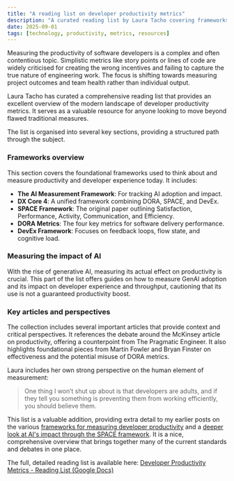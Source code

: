 ```yaml
---
title: "A reading list on developer productivity metrics"
description: "A curated reading list by Laura Tacho covering frameworks, benchmarks, and articles on measuring developer productivity and the impact of AI."
date: 2025-09-01
tags: [technology, productivity, metrics, resources]
---
```


Measuring the productivity of software developers is a complex and often contentious topic. Simplistic metrics like story points or lines of code are widely criticised for creating the wrong incentives and failing to capture the true nature of engineering work. The focus is shifting towards measuring project outcomes and team health rather than individual output.

Laura Tacho has curated a comprehensive reading list that provides an excellent overview of the modern landscape of developer productivity metrics. It serves as a valuable resource for anyone looking to move beyond flawed traditional measures.

The list is organised into several key sections, providing a structured path through the subject.

### Frameworks overview

This section covers the foundational frameworks used to think about and measure productivity and developer experience today. It includes:
*   **The AI Measurement Framework**: For tracking AI adoption and impact.
*   **DX Core 4**: A unified framework combining DORA, SPACE, and DevEx.
*   **SPACE Framework**: The original paper outlining Satisfaction, Performance, Activity, Communication, and Efficiency.
*   **DORA Metrics**: The four key metrics for software delivery performance.
*   **DevEx Framework**: Focuses on feedback loops, flow state, and cognitive load.

### Measuring the impact of AI

With the rise of generative AI, measuring its actual effect on productivity is crucial. This part of the list offers guides on how to measure GenAI adoption and its impact on developer experience and throughput, cautioning that its use is not a guaranteed productivity boost.

### Key articles and perspectives

The collection includes several important articles that provide context and critical perspectives. It references the debate around the McKinsey article on productivity, offering a counterpoint from The Pragmatic Engineer. It also highlights foundational pieces from Martin Fowler and Bryan Finster on effectiveness and the potential misuse of DORA metrics.

Laura includes her own strong perspective on the human element of measurement:

> One thing I won’t shut up about is that developers are adults, and if they tell you something is preventing them from working efficiently, you should believe them.

This list is a valuable addition, providing extra detail to my earlier posts on the various [frameworks for measuring developer productivity](https://allarddewinter.net/blog/frameworks-for-measuring-developer-productivity/) and a [deeper look at AI's impact through the SPACE framework](https://allarddewinter.net/blog/a-deeper-look-at-ais-impact-through-the-space-framework/). It is a nice, comprehensive overview that brings together many of the current standards and debates in one place.

The full, detailed reading list is available here:
[Developer Productivity Metrics - Reading List (Google Docs)](https://docs.google.com/document/d/17-sTuw81JWLIvfvN_wHpxMC4j5A09y17CWwUle2gJSE/mobilebasic)
